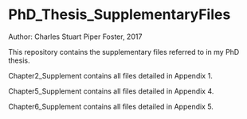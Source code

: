 # PhD_Thesis_SupplementaryFiles
Author: Charles Stuart Piper Foster, 2017

This repository contains the supplementary files referred to in my PhD thesis.

Chapter2_Supplement contains all files detailed in Appendix 1.

Chapter5_Supplement contains all files detailed in Appendix 4.

Chapter6_Supplement contains all files detailed in Appendix 5.
